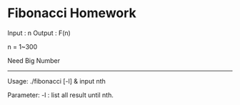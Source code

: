 Fibonacci Homework
=======================================
Input : n
Output : F(n)

n = 1~300

Need Big Number

-----------------------------------------
Usage:
./fibonacci [-l] & input nth

Parameter:
    -l : list all result until nth.